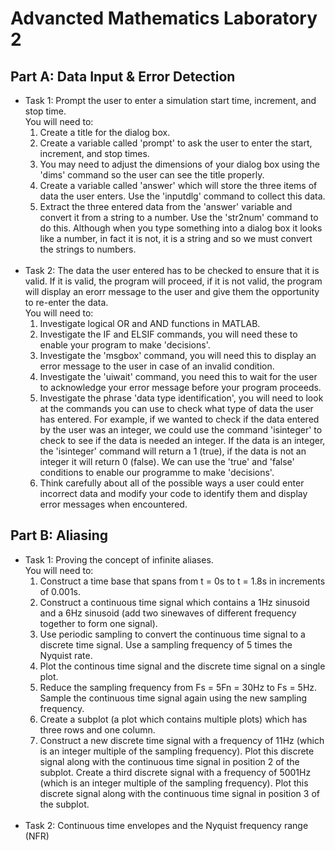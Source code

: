 <h1>Advancted Mathematics Laboratory 2</h1>

<h2>Part A: Data Input & Error Detection</h2>
<ul>
  <li>
    Task 1: Prompt the user to enter a simulation start time, increment, and stop time.<br>
    You will need to:<br>
    <ol>
      <li>Create a title for the dialog box.</li>
      <li>Create a variable called 'prompt' to ask the user to enter the start, increment, and stop times.</li>
      <li>You may need to adjust the dimensions of your dialog box using the 'dims' command so the user can see the title properly.</li>
      <li>Create a variable called 'answer' which will store the three items of data the user enters. Use the 'inputdlg' command to collect this data.</li>
      <li>Extract the three entered data from the 'answer' variable and convert it from a string to a number. Use the 'str2num' command to do this. Although when you type something into a dialog box it looks like a number, in fact it is not, it is a string and so we must convert the strings to numbers.</li>
    </ol>
  </li>
  <br>
  <li>
    Task 2: The data the user entered has to be checked to ensure that it is valid. If it is valid, the program will proceed, if it is not valid, the program will display an erorr message to the user and give them the opportunity to re-enter the data.<br>
    You will need to:<br>
    <ol>
      <li>Investigate logical OR and AND functions in MATLAB.</li>
      <li>Investigate the IF and ELSIF commands, you will need these to enable your program to make 'decisions'.</li>
      <li>Investigate the 'msgbox' command, you will need this to display an error message to the user in case of an invalid condition.</li>
      <li>Investigate the 'uiwait' command, you need this to wait for the user to acknowledge your error message before your program proceeds.</li>
      <li>Investigate the phrase 'data type identification', you will need to look at the commands you can use to check what type of data the user has entered. For example, if we wanted to check if the data entered by the user was an integer, we could use the command 'isinteger' to check to see if the data is needed an integer. If the data is an integer, the 'isinteger' command will return a 1 (true), if the data is not an integer it will return 0 (false). We can use the 'true' and 'false' conditions to enable our programme to make 'decisions'.</li>
      <li>Think carefully about all of the possible ways a user could enter incorrect data and modify your code to identify them and display error messages when encountered.</li>
    </ol>
  </li>
</ul>

<h2>Part B: Aliasing</h2>
<ul>
  <li>
    Task 1: Proving the concept of infinite aliases.<br>
    You will need to:<br>
    <ol>
      <li>Construct a time base that spans from t = 0s to t = 1.8s in increments of 0.001s.</li>
      <li>Construct a continuous time signal which contains a 1Hz sinusoid and a 6Hz sinusoid (add two sinewaves of different frequency together to form one signal).</li>
      <li>Use periodic sampling to convert the continuous time signal to a discrete time signal. Use a sampling frequency of 5 times the Nyquist rate.</li>
      <li>Plot the continous time signal and the discrete time signal on a single plot.</li>
      <li>Reduce the sampling frequency from Fs = 5Fn = 30Hz to Fs = 5Hz. Sample the continuous time signal again using the new sampling frequency.</li>
      <li>Create a subplot (a plot which contains multiple plots) which has three rows and one column.</li>
      <li>Construct a new discrete time signal with a frequency of 11Hz (which is an integer multiple of the sampling frequency). Plot this discrete signal along with the continuous time signal in position 2 of the subplot. Create a third discrete signal with a frequency of 5001Hz (which is an integer multiple of the sampling frequency). Plot this discrete signal along with the continuous time signal in position 3 of the subplot.</li>
    </ol>
  </li>
  <br>
  <li>
    Task 2: Continuous time envelopes and the Nyquist frequency range (NFR)
  </li>
